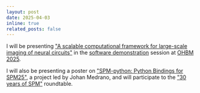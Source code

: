 ```yaml
---
layout: post
date: 2025-04-03
inline: true
related_posts: false
---
```


I will be presenting 
["A scalable computational framework for large-scale imaging of neural circuits"](https://ww6.aievolution.com/hbm2501/Abstracts/viewAbs?abs=2855)
in the [software demonstration](https://ww6.aievolution.com/hbm2501/Events/viewEv?ev=1925) session at 
[OHBM 2025](https://www.humanbrainmapping.org/i4a/pages/index.cfm?pageid=4229).

I will also be presenting a poster on 
["SPM-python: Python Bindings for SPM25"](https://ww6.aievolution.com/hbm2501/Abstracts/viewAbs?abs=3662), a project led by Johan Medrano, 
and will participate to the ["30 years of SPM"](https://ww6.aievolution.com/hbm2501/Events/viewEv?ev=2568) roundtable.
